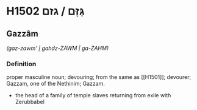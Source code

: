 # H1502 גַּזָּם / גזם

## Gazzâm

_(gaz-zawm' | ɡahdz-ZAWM | ɡa-ZAHM)_

### Definition

proper masculine noun; devouring; from the same as [[H1501]]; devourer; Gazzam, one of the Nethinim; Gazzam.

- the head of a family of temple slaves returning from exile with Zerubbabel
